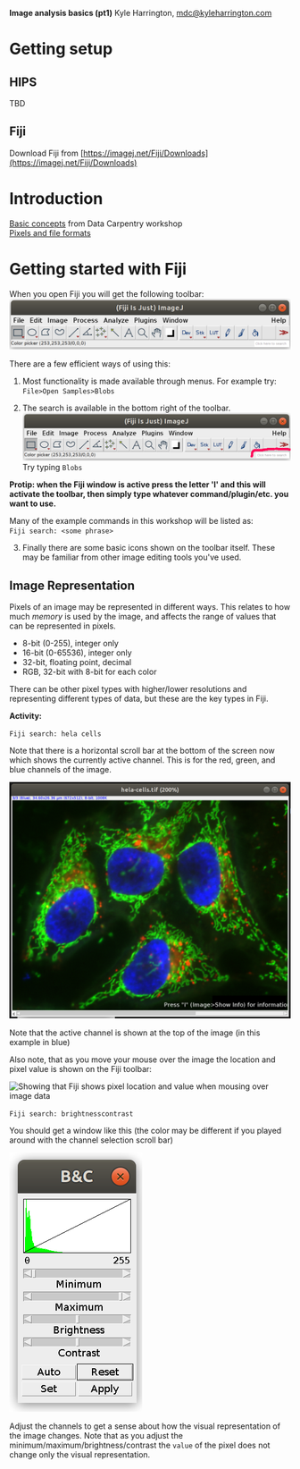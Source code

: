 **Image analysis basics (pt1)**
Kyle Harrington, mdc@kyleharrington.com

# Getting setup

## HIPS

TBD

## Fiji

Download Fiji from
[https://imagej.net/Fiji/Downloads](https://imagej.net/Fiji/Downloads)

# Introduction

[Basic
concepts](https://datacarpentry.org/image-processing/01-introduction/index.html)
from Data Carpentry workshop  
[Pixels and file formats](https://datacarpentry.org/image-processing/02-image-basics/index.html)

# Getting started with Fiji

When you open Fiji you will get the following toolbar:
![Image of the Fiji toolbar](img/fiji_toolbar.png)

There are a few efficient ways of using this:

1. Most functionality is made available through menus. For example
   try:
   `File>Open Samples>Blobs`
   
2. The search is available in the bottom right of the toolbar.
![Image of the Fiji toolbar with search box highlighted](img/fiji_toolbar_search.png)
Try typing `Blobs`

**Protip: when the Fiji window is active press the letter 'l' and this
will activate the toolbar, then simply type whatever
command/plugin/etc. you want to use.**

Many of the example commands in this workshop will be listed as:  
`Fiji search: <some phrase>`

3. Finally there are some basic icons shown on the toolbar
   itself. These may be familiar from other image editing tools you've used.

## Image Representation

Pixels of an image may be represented in different ways. This relates
to how much *memory* is used by the image, and affects the range of
values that can be represented in pixels. 

- 8-bit (0-255), integer only
- 16-bit (0-65536), integer only
- 32-bit, floating point, decimal
- RGB, 32-bit with 8-bit for each color

There can be other pixel types with higher/lower resolutions and
representing different types of data, but these are the key types in Fiji.

**Activity:**

`Fiji search: hela cells`

Note that there is a horizontal scroll bar at the bottom of the screen
now which shows the currently active channel. This is for the red,
green, and blue channels of the image.

![HeLa cells example image from Fiji](img/hela_cells.png)

Note that the active channel is shown at the top of the image (in this
example in blue)

Also note, that as you move your mouse over the image the location and
pixel value is shown on the Fiji toolbar:

![Showing that Fiji shows pixel location and value when mousing over
image data](img/mouse_over_pixel_location_value.png)

`Fiji search: brightnesscontrast`

You should get a window like this (the color may be different if you
played around with the channel selection scroll bar)

![The brightness/contrast adjustment window](img/brightness_contrast.png)

Adjust the channels to get a sense about how the visual representation
of the image changes. Note that as you adjust the
minimum/maximum/brightness/contrast the `value` of the pixel does not
change only the visual representation.



